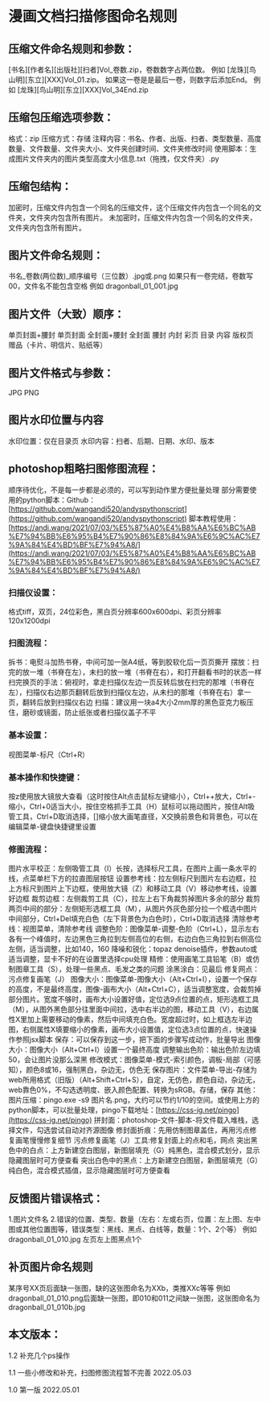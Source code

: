 # 漫画文档扫描修图命名规则

## 压缩文件命名规则和参数：
[书名][作者名][出版社][扫者]Vol_卷数.zip，卷数数字占两位数。
例如 [龙珠][鸟山明][东立][XXX]Vol_01.zip。
如果这一卷是是最后一卷，则数字后添加End。
例如 [龙珠][鸟山明][东立][XXX]Vol_34End.zip

## 压缩包压缩选项参数：
格式：zip
压缩方式：存储
注释内容：书名、作者、出版、扫者、类型数量、高度数量、文件数量、文件夹大小、文件夹创建时间、文件夹修改时间
使用脚本：生成图片文件夹内的图片类型高度大小信息.txt（拖拽，仅文件夹）.py

## 压缩包结构：
加密时，压缩文件内包含一个同名的压缩文件，这个压缩文件内包含一个同名的文件夹，文件夹内包含所有图片。
未加密时，压缩文件内包含一个同名的文件夹，文件夹内包含所有图片。

## 图片文件命名规则：
书名_卷数(两位数)_顺序编号（三位数）.jpg或.png
如果只有一卷完结，卷数写00，文件名不能包含空格
例如 dragonball_01_001.jpg

## 图片文件（大致）顺序：
单页封面+腰封
单页封面
全封面+腰封
全封面
腰封
内封
彩页
目录
内容
版权页
赠品（卡片、明信片、贴纸等）

## 图片文件格式与参数：
JPG
PNG

## 图片水印位置与内容

水印位置：仅在目录页
水印内容：扫者、后期、日期、水印、版本

## photoshop粗略扫图修图流程：
顺序待优化，不是每一步都是必须的，可以写到动作里方便批量处理
部分需要使用的python脚本：Github：[https://github.com/wangandi520/andyspythonscript](https://github.com/wangandi520/andyspythonscript)
脚本教程使用：[https://andi.wang/2021/07/03/%E5%87%A0%E4%B8%AA%E6%BC%AB%E7%94%BB%E6%95%B4%E7%90%86%E8%84%9A%E6%9C%AC%E7%9A%84%E4%BD%BF%E7%94%A8/](https://andi.wang/2021/07/03/%E5%87%A0%E4%B8%AA%E6%BC%AB%E7%94%BB%E6%95%B4%E7%90%86%E8%84%9A%E6%9C%AC%E7%9A%84%E4%BD%BF%E7%94%A8/)

### 扫描仪设置：
格式tiff，双页，24位彩色，黑白页分辨率600x600dpi、彩页分辨率120x1200dpi

### 扫图流程：
拆书：电熨斗加热书脊，中间可加一张A4纸，等到胶软化后一页页撕开
摆放：扫完的放一堆（书脊在左），未扫的放一堆（书脊在右），和打开翻看书时的状态一样
扫完换页的手法：俯视时，拿走扫描仪左边一页反转后放在扫完的那堆（书脊在左），扫描仪右边那页翻转后放到扫描仪左边，从未扫的那堆（书脊在右）拿一页，翻转后放到扫描仪右边
扫描：建议用一块a4大小2mm厚的黑色亚克力板压住，磨砂或镜面，防止纸张或者扫描仪盖子不平

### 基本设置：
视图菜单-标尺（Ctrl+R）

### 基本操作和快捷键：
按z使用放大镜放大查看（这时按住Alt点击鼠标左键缩小），Ctrl++放大，Ctrl+-缩小，Ctrl+0适当大小，按住空格抓手工具（H）鼠标可以拖动图片，按住Alt吸管工具，Ctrl+D取消选择，[]缩小放大画笔直径，X交换前景色和背景色，可以在编辑菜单-键盘快捷键里设置

### 修图流程：
图片水平校正：左侧吸管工具（I）长按，选择标尺工具，在图片上画一条水平的线，点菜单栏下方的拉直图层按钮
设置参考线：拉左侧标尺到图片左右边框，拉上方标尺到图片上下边框，使用放大镜（Z）和移动工具（V）移动参考线，设置好边框
裁剪边框：左侧裁剪工具（C），拉左上右下角裁剪掉图片多余的部分
裁剪两页中间的部分：左侧矩形选框工具（M），从图片外灰色部分拉一个框选中图片中间部分，Ctrl+Del填充白色（左下背景色为白色时），Ctrl+D取消选择
清除参考线：视图菜单，清除参考线
调整色阶：图像菜单-调整-色阶（Ctrl+L），显示左右各有一个峰值时，左边黑色三角拉到左侧高位的右侧，右边白色三角拉到右侧高位左侧，适当调整，比如140，160
降噪和锐化：topaz denoise插件，参数auto或适当调整，显卡不好的在设置里选择cpu处理
精修：使用画笔工具铅笔（B）或仿制图章工具（S），处理一些黑点、毛发之类的问题
涂黑涂白：见最后
修复网点：污点修复画笔（J）
图像大小：图像菜单-图像大小（Alt+Ctrl+I），设置一个保存的高度，不是最终高度，图像-画布大小（Alt+Ctrl+C），适当调整宽度，会裁剪掉部分图片。宽度不够时，画布大小设置好值，定位选9点位置的点，矩形选框工具（M），从图外黑色部分往里面中间拉，选中右半边的图，移动工具（V），右边属性X里加上需要移动的像素，然后中间填充白色。宽度超过时，如上框选左半边图，右侧属性X填要缩小的像素，画布大小设置值，定位选3点位置的点，快速操作参照jsx脚本
保存：可以保存到这一步，把下面的步骤写成动作，批量导出
图像大小：图像大小（Alt+Ctrl+I）设置一个最终高度
调整输出色阶：输出色阶左边填50，会让图片没那么深黑
修改模式：图像菜单-模式-索引颜色，调板-局部（可感知），颜色8或16，强制黑白，杂边无，仿色无
保存图片：文件菜单-导出-存储为web所用格式（旧版）（Alt+Shift+Ctrl+S），自定，无仿色，颜色自动，杂边无，web靠色0%，不勾选透明度、嵌入颜色配置、转换为sRGB。存储，保存
其他：
图片压缩：pingo.exe -s9 图片名.png，大约可以节约1/10的空间。或使用上方的python脚本，可以批量处理，pingo下载地址：[https://css-ig.net/pingo](https://css-ig.net/pingo)
拼封面：photoshop-文件-脚本-将文件载入堆栈，选择文件，勾选尝试自动对齐源图像
修封面折痕：先用仿制图章盖住，再用污点修复画笔慢慢修复细节
污点修复画笔（J）工具:修复封面上的点和毛，网点
突出黑色中的白点：上方新建空白图层，新图层填充（G）纯黑色，混合模式划分，显示隐藏图层时可方便查看
突出白色中的黑点：上方新建空白图层，新图层填充（G）纯白色，混合模式插值，显示隐藏图层时可方便查看

## 反馈图片错误格式：
1.图片文件名
2.错误的位置、类型、数量（左右：左或右页，位置：左上图、左中图或其他位置图等，错误类型：黑线、黑点、白线等，数量：1个、2个等）
例如 dragonball_01_010.jpg 左页左上图黑点1个

## 补页图片命名规则
某序号XX页后面缺一张图，缺的这张图命名为XXb，类推XXc等等
例如 dragonball_01_010.png后面缺一张图，即010和011之间缺一张图，这张图命名为dragonball_01_010b.jpg

## 本文版本：

1.2
补充几个ps操作

1.1
一些小修改和补充，扫图修图流程暂不完善
2022.05.03

1.0
第一版
2022.05.01